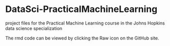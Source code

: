 DataSci-PracticalMachineLearning
================================

project files for the Practical Machine Learning course in the Johns Hopkins data science specialization

The rmd code can be viewed by clicking the Raw icon on the GitHub site.